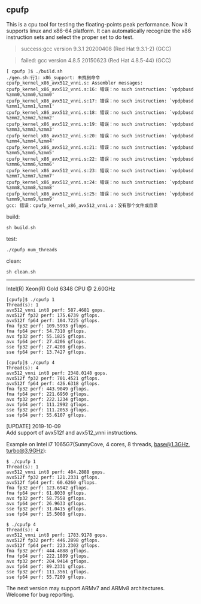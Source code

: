 ## cpufp


This is a cpu tool for testing the floating-points peak performance. Now it supports linux and x86-64 platform. It can automatically recognize the x86 instruction sets and select the proper set to do test.


> success:gcc version 9.3.1 20200408 (Red Hat 9.3.1-2) (GCC)

> failed: gcc version 4.8.5 20150623 (Red Hat 4.8.5-44) (GCC)
```
[ cpufp ]$ ./build.sh
./gen.sh:行1: x86_support: 未找到命令
cpufp_kernel_x86_avx512_vnni.s: Assembler messages:
cpufp_kernel_x86_avx512_vnni.s:16: 错误：no such instruction: `vpdpbusd %zmm0,%zmm0,%zmm0'
cpufp_kernel_x86_avx512_vnni.s:17: 错误：no such instruction: `vpdpbusd %zmm1,%zmm1,%zmm1'
cpufp_kernel_x86_avx512_vnni.s:18: 错误：no such instruction: `vpdpbusd %zmm2,%zmm2,%zmm2'
cpufp_kernel_x86_avx512_vnni.s:19: 错误：no such instruction: `vpdpbusd %zmm3,%zmm3,%zmm3'
cpufp_kernel_x86_avx512_vnni.s:20: 错误：no such instruction: `vpdpbusd %zmm4,%zmm4,%zmm4'
cpufp_kernel_x86_avx512_vnni.s:21: 错误：no such instruction: `vpdpbusd %zmm5,%zmm5,%zmm5'
cpufp_kernel_x86_avx512_vnni.s:22: 错误：no such instruction: `vpdpbusd %zmm6,%zmm6,%zmm6'
cpufp_kernel_x86_avx512_vnni.s:23: 错误：no such instruction: `vpdpbusd %zmm7,%zmm7,%zmm7'
cpufp_kernel_x86_avx512_vnni.s:24: 错误：no such instruction: `vpdpbusd %zmm8,%zmm8,%zmm8'
cpufp_kernel_x86_avx512_vnni.s:25: 错误：no such instruction: `vpdpbusd %zmm9,%zmm9,%zmm9'
gcc: 错误：cpufp_kernel_x86_avx512_vnni.o：没有那个文件或目录
```


build:
```
sh build.sh
```

test:
```
./cpufp num_threads
```

clean:
```
sh clean.sh
```

--- 

Intel(R) Xeon(R) Gold 6348 CPU @ 2.60GHz
```
[cpufp]$ ./cpufp 1
Thread(s): 1
avx512_vnni int8 perf: 587.4681 gops.
avx512f fp32 perf: 175.6739 gflops.
avx512f fp64 perf: 104.7225 gflops.
fma fp32 perf: 109.5993 gflops.
fma fp64 perf: 54.7310 gflops.
avx fp32 perf: 55.1825 gflops.
avx fp64 perf: 27.4206 gflops.
sse fp32 perf: 27.4208 gflops.
sse fp64 perf: 13.7427 gflops.

[cpufp]$ ./cpufp 4
Thread(s): 4
avx512_vnni int8 perf: 2348.0148 gops.
avx512f fp32 perf: 701.4521 gflops.
avx512f fp64 perf: 426.6318 gflops.
fma fp32 perf: 443.9049 gflops.
fma fp64 perf: 221.6950 gflops.
avx fp32 perf: 222.1234 gflops.
avx fp64 perf: 111.2992 gflops.
sse fp32 perf: 111.2053 gflops.
sse fp64 perf: 55.6107 gflops.

```



[UPDATE] 2019-10-09  
Add support of avx512f and avx512_vnni instructions.

Example on Intel i7 1065G7(SunnyCove, 4 cores, 8 threads, base@1.3GHz, turbo@3.9GHz):

```
$ ./cpufp 1  
Thread(s): 1  
avx512_vnni int8 perf: 484.2888 gops.  
avx512f fp32 perf: 121.2331 gflops.  
avx512f fp64 perf: 60.6260 gflops.  
fma fp32 perf: 123.6942 gflops.  
fma fp64 perf: 61.8030 gflops.  
avx fp32 perf: 58.7558 gflops.  
avx fp64 perf: 26.9633 gflops.  
sse fp32 perf: 31.0415 gflops.  
sse fp64 perf: 15.5088 gflops.  

$ ./cpufp 4  
Thread(s): 4  
avx512_vnni int8 perf: 1783.9178 gops.  
avx512f fp32 perf: 446.2898 gflops.  
avx512f fp64 perf: 223.2302 gflops.  
fma fp32 perf: 444.4888 gflops.  
fma fp64 perf: 222.1889 gflops.  
avx fp32 perf: 204.9414 gflops.  
avx fp64 perf: 89.2331 gflops.  
sse fp32 perf: 111.3561 gflops.  
sse fp64 perf: 55.7209 gflops.  
```

The next version may support ARMv7 and ARMv8 architectures.  
Welcome for bug reporting.
